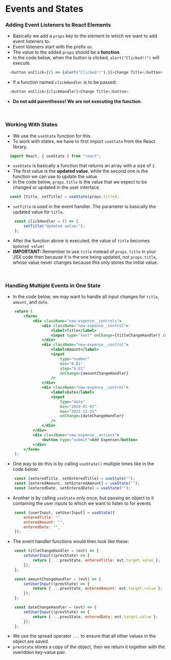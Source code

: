 # Events and States

### Adding Event Listeners to React Elements
- Basically we add a `props` key to the element to which we want to add event listeners to.
- Event listeners start with the prefix `on`.
- The value to the added `props` should be a **function**.
- In the code below, when the button is clicked, `alert("Clicked!!")` will execute.
``` js
  <button onClick={() => {alert("Clicked!!");}}>Change Title</button>
```
- If a function named `clickHandler` is to be passed:
```js
  <button onClick={clickHandler}>Change Title</button>
```
- **Do not add parentheses! We are not executing the function.**

<br>

### Working With States
- We use the `useState` function for this.
- To work with states, we have to first import `useState` from the React library.
``` js
  import React, { useState } from "react";
```
- `useState` is basically a function that returns an array with a size of `2`.
- The first value is the **updated value**, while the second one is the function we can use to update the value.
- In the code below, `props.title` is the value that we expect to be changed or updated in the user interface.
``` js
  const [title, setTitle] = useState(props.title);
```
- `setTitle` is used in the event handler. The parameter is basically the updated value for `title`.
``` js
    const clickHandler = () => {
        setTitle("Updated value!");
    };
```
- After the function above is executed, the value of `title` becomes `Updated value!`
- **IMPORTANT:** Remember to use  `title` instead of `props.title` in your JSX code then because it is the one being updated, not `props.title`, whose value never changes because this only stores the initial value.

<br>

### Handling Multiple Events in One State
- In the code below, we may want to handle all input changes for `title`, `amount`, and `date`.
``` jsx
    return (
        <form>
            <div className="new-expense__controls">
                <div className="new-expense__control">
                    <label>Title</label>
                    <input type="text" onChange={titleChangeHandler} />
                </div>
                <div className="new-expense__control">
                    <label>Amount</label>
                    <input
                        type="number"
                        min="0.01"
                        step="0.01"
                        onChange={amountChangeHandler}
                    />
                </div>
                <div className="new-expense__control">
                    <label>Date</label>
                    <input
                        type="date"
                        min="2019-01-01"
                        max="2022-12-31"
                        onChange={dateChangeHandler}
                    />
                </div>
            </div>
            <div className="new-expense__actions">
                <button type="submit">Add Expense</button>
            </div>
        </form>
    );
```
- One way to do this is by calling `useState()` multiple times like in the code below:
``` jsx
    const [enteredTitle, setEnteredTitle] = useState("");
    const [enteredAmount, setEnteredAmount] = useState("");
    const [enteredDate, setEnteredDate] = useState("");
```
- Another is by calling `useState` only once, but passing an object to it containing the user inputs to which we want to listen to for events
``` jsx
    const [userInput, setUserInput] = useState({
        enteredTitle: "",
        enteredAmount: "",
        enteredDate: "",
    });
```
- The event handler functions would then look like these:
``` jsx
    const titleChangeHandler = (evt) => {
        setUserInput((prevState) => {
            return { ...prevState, enteredTitle: evt.target.value };
        });
    };

    const amountChangeHandler = (evt) => {
        setUserInput((prevState) => {
            return { ...prevState, enteredAmount: evt.target.value };
        });
    };

    const dateChangeHandler = (evt) => {
        setUserInput((prevState) => {
            return { ...prevState, enteredDate: evt.target.value };
        });
    };
```
- We use the spread operator `...` to ensure that all other values in the object are saved.
- `prevState` stores a copy of the object, then we return it together with the overidden key-value pair. 
